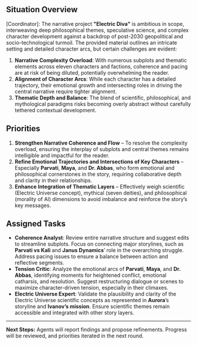 ## Situation Overview
[Coordinator]: The narrative project **"Electric Diva"** is ambitious in scope, interweaving deep philosophical themes, speculative science, and complex character development against a backdrop of post-2030 geopolitical and socio-technological turmoil. The provided material outlines an intricate setting and detailed character arcs, but certain challenges are evident:

1. **Narrative Complexity Overload**: With numerous subplots and thematic elements across eleven characters and factions, coherence and pacing are at risk of being diluted, potentially overwhelming the reader.
2. **Alignment of Character Arcs**: While each character has a detailed trajectory, their emotional growth and intersecting roles in driving the central narrative require tighter alignment.
3. **Thematic Depth and Balance**: The blend of scientific, philosophical, and mythological paradigms risks becoming overly abstract without carefully tethered contextual development. 

## Priorities
1. **Strengthen Narrative Coherence and Flow** – To resolve the complexity overload, ensuring the interplay of subplots and central themes remains intelligible and impactful for the reader. 
2. **Refine Emotional Trajectories and Intersections of Key Characters** – Especially **Parvati**, **Maya**, and **Dr. Abbas**, who form emotional and philosophical cornerstones in the story, requiring collaborative depth and clarity in their relationships.
3. **Enhance Integration of Thematic Layers** – Effectively weigh scientific (Electric Universe concept), mythical (seven deities), and philosophical (morality of AI) dimensions to avoid imbalance and reinforce the story’s key messages.

## Assigned Tasks
- **Coherence Analyst**: Review entire narrative structure and suggest edits to streamline subplots. Focus on connecting major storylines, such as **Parvati vs Kali** and **Janus Dynamics**’ role in the overarching struggle. Address pacing issues to ensure a balance between action and reflective segments.  
- **Tension Critic**: Analyze the emotional arcs of **Parvati**, **Maya**, and **Dr. Abbas**, identifying moments for heightened conflict, emotional catharsis, and resolution. Suggest restructuring dialogue or scenes to maximize character-driven tension, especially in their climaxes.  
- **Electric Universe Expert**: Validate the plausibility and clarity of the Electric Universe scientific concepts as represented in **Aurora**’s storyline and **Ivanov’s mission**. Ensure scientific themes remain accessible and integrated with other story layers.  

---
**Next Steps:** Agents will report findings and propose refinements. Progress will be reviewed, and priorities iterated in the next round.